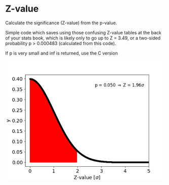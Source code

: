 # Z-value
Calculate the significance (Z-value) from the p-value.

Simple code which saves using those confusing Z-value tables at the back of your stats book, which is likely only to go up to Z = 3.49, or a two-sided probability p > 0.000483 (calculated from this code).

If p is very small  and inf is returned, use the C version

![](https://raw.githubusercontent.com/steviecurran/Z-value/refs/heads/main/sigma_plot.png)
